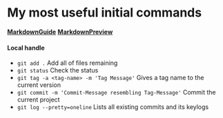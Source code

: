 # My most useful initial commands
[**MarkdownGuide**](https://guides.github.com/features/mastering-markdown/)
[**MarkdownPreview**](https://markdownlivepreview.com/)
#### Local handle
* ```git add .``` Add all of files remaining
* ```git status``` Check the status
* ```git tag -a <tag-name> -m 'Tag Message'``` Gives a tag name to the current version
* ```git commit -m 'Commit-Message resembling Tag-Message'``` Commit the current project
* ```git log --pretty=oneline``` Lists all existing commits and its keylogs
